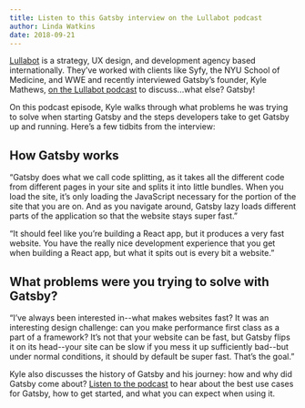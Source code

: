 ```yaml
---
title: Listen to this Gatsby interview on the Lullabot podcast
author: Linda Watkins
date: 2018-09-21
---
```


[Lullabot](https://www.lullabot.com) is a strategy, UX design, and development agency based internationally. They’ve worked with clients like Syfy, the NYU School of Medicine, and WWE and recently interviewed Gatsby’s founder, Kyle Mathews, [on the Lullabot podcast](https://www.lullabot.com/podcasts/drupalizeme-podcast/gatsbyjs-with-creator-kyle-mathews) to discuss...what else? Gatsby!

On this podcast episode, Kyle walks through what problems he was trying to solve when starting Gatsby and the steps developers take to get Gatsby up and running. Here’s a few tidbits from the interview:

## How Gatsby works

“Gatsby does what we call code splitting, as it takes all the different code from different pages in your site and splits it into little bundles. When you load the site, it’s only loading the JavaScript necessary for the portion of the site that you are on. And as you navigate around, Gatsby lazy loads different parts of the application so that the website stays super fast.”

“It should feel like you’re building a React app, but it produces a very fast website. You have the really nice development experience that you get when building a React app, but what it spits out is every bit a website.”

## What problems were you trying to solve with Gatsby?

“I’ve always been interested in--what makes websites fast? It was an interesting design challenge: can you make performance first class as a part of a framework? It’s not that your website can be fast, but Gatsby flips it on its head--your site can be slow if you mess it up sufficiently bad--but under normal conditions, it should by default be super fast. That’s the goal.”

Kyle also discusses the history of Gatsby and his journey: how and why did Gatsby come about? [Listen to the podcast](https://www.lullabot.com/podcasts/drupalizeme-podcast/gatsbyjs-with-creator-kyle-mathews) to hear about the best use cases for Gatsby, how to get started, and what you can expect when using it.
